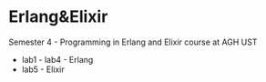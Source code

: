 # Erlang&Elixir
Semester 4 - Programming in Erlang and Elixir course at AGH UST

 - lab1 - lab4 - Erlang
 - lab5 - Elixir